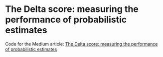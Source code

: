 # The Delta score: measuring the performance of probabilistic estimates

Code for the Medium article: [The Delta score: measuring the performance of probabilistic estimates](https://medium.com/@langberg91/the-delta-score-measuring-the-performance-of-probabilistic-estimates-4c035953c29)
